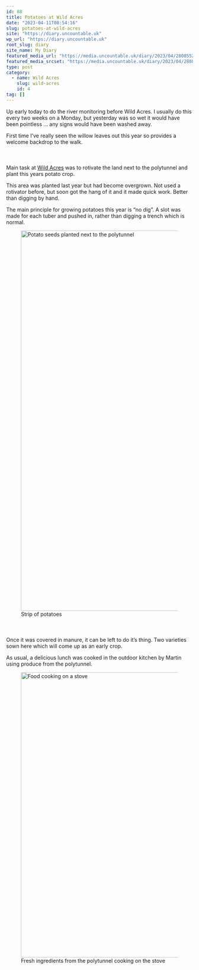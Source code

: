 ```yaml
---
id: 88
title: Potatoes at Wild Acres
date: "2023-04-11T08:54:16"
slug: potatoes-at-wild-acres
site: "https://diary.uncountable.uk"
wp_url: "https://diary.uncountable.uk"
root_slug: diary
site_name: My Diary
featured_media_url: "https://media.uncountable.uk/diary/2023/04/28085528/IMG20230411090640.webp"
featured_media_srcset: "https://media.uncountable.uk/diary/2023/04/28085528/IMG20230411090640-300x112.webp 300w, https://media.uncountable.uk/diary/2023/04/28085528/IMG20230411090640-1024x382.webp 1024w, https://media.uncountable.uk/diary/2023/04/28085528/IMG20230411090640-150x150.webp 150w, https://media.uncountable.uk/diary/2023/04/28085528/IMG20230411090640-1920x716.webp 1920w, https://media.uncountable.uk/diary/2023/04/28085528/IMG20230411090640.webp 2000w"
type: post
category:
  - name: Wild Acres
    slug: wild-acres
    id: 4
tag: []
---
```



<p>Up early today to do the river monitoring before Wild Acres.  I usually do this every two weeks on a Monday, but yesterday was so wet it would have been pointless ... any signs would have been washed away.</p>



<p>First time I&#8217;ve really seen the willow leaves out this year so provides a welcome backdrop to the walk.</p>


<style>.kb-row-layout-id_be2912-60 > .kt-row-column-wrap{align-content:start;}:where(.kb-row-layout-id_be2912-60 > .kt-row-column-wrap) > .wp-block-kadence-column{justify-content:start;}.kb-row-layout-id_be2912-60 > .kt-row-column-wrap{column-gap:var(--global-kb-gap-md, 2rem);row-gap:var(--global-kb-gap-md, 2rem);padding-top:var(--global-kb-spacing-sm, 1.5rem);padding-bottom:var(--global-kb-spacing-sm, 1.5rem);grid-template-columns:minmax(0, 2fr) minmax(0, 1fr);}.kb-row-layout-id_be2912-60 > .kt-row-layout-overlay{opacity:0.30;}@media all and (max-width: 1024px){.kb-row-layout-id_be2912-60 > .kt-row-column-wrap{grid-template-columns:minmax(0, 2fr) minmax(0, 1fr);}}@media all and (max-width: 767px){.kb-row-layout-id_be2912-60 > .kt-row-column-wrap{grid-template-columns:minmax(0, 1fr);}}</style><div class="kb-row-layout-wrap kb-row-layout-id_be2912-60 alignnone wp-block-kadence-rowlayout"><div class="kt-row-column-wrap kt-has-2-columns kt-row-layout-left-golden kt-tab-layout-inherit kt-mobile-layout-row kt-row-valign-top">
<style>.kadence-column_2ec272-a3 > .kt-inside-inner-col,.kadence-column_2ec272-a3 > .kt-inside-inner-col:before{border-top-left-radius:0px;border-top-right-radius:0px;border-bottom-right-radius:0px;border-bottom-left-radius:0px;}.kadence-column_2ec272-a3 > .kt-inside-inner-col{column-gap:var(--global-kb-gap-sm, 1rem);}.kadence-column_2ec272-a3 > .kt-inside-inner-col{flex-direction:column;}.kadence-column_2ec272-a3 > .kt-inside-inner-col > .aligncenter{width:100%;}.kadence-column_2ec272-a3 > .kt-inside-inner-col:before{opacity:0.3;}.kadence-column_2ec272-a3{position:relative;}@media all and (max-width: 1024px){.kadence-column_2ec272-a3 > .kt-inside-inner-col{flex-direction:column;justify-content:center;}}@media all and (max-width: 767px){.kadence-column_2ec272-a3 > .kt-inside-inner-col{flex-direction:column;justify-content:center;}}</style>
<div class="wp-block-kadence-column kadence-column_2ec272-a3"><div class="kt-inside-inner-col">
<p>Main task at <a href="https://wildacres.org.uk/">Wild  Acres</a> was to rotivate the land next to the polytunnel and plant this years potato crop.</p>



<p>This area was planted last year but had become overgrown.  Not used a rotivator before, but soon got the hang of it and it made quick work.  Better than digging by hand.</p>



<p>The main principle for growing potatoes this year is &#8220;no dig&#8221;.  A slot was made for each tuber and pushed in, rather than digging a trench which is normal.</p>
</div></div>


<style>.kadence-column_d4041d-b0 > .kt-inside-inner-col,.kadence-column_d4041d-b0 > .kt-inside-inner-col:before{border-top-left-radius:0px;border-top-right-radius:0px;border-bottom-right-radius:0px;border-bottom-left-radius:0px;}.kadence-column_d4041d-b0 > .kt-inside-inner-col{column-gap:var(--global-kb-gap-sm, 1rem);}.kadence-column_d4041d-b0 > .kt-inside-inner-col{flex-direction:column;}.kadence-column_d4041d-b0 > .kt-inside-inner-col > .aligncenter{width:100%;}.kadence-column_d4041d-b0 > .kt-inside-inner-col:before{opacity:0.3;}.kadence-column_d4041d-b0{position:relative;}@media all and (max-width: 1024px){.kadence-column_d4041d-b0 > .kt-inside-inner-col{flex-direction:column;justify-content:center;}}@media all and (max-width: 767px){.kadence-column_d4041d-b0 > .kt-inside-inner-col{flex-direction:column;justify-content:center;}}</style>
<div class="wp-block-kadence-column kadence-column_d4041d-b0"><div class="kt-inside-inner-col"><style>.kb-image_8c9a7c-37 .kb-image-has-overlay:after{opacity:0.3;}</style>
<figure class="wp-block-kadence-image kb-image_8c9a7c-37 size-large"><img loading="lazy" decoding="async" width="768" height="1024" src="https://media.uncountable.uk/diary/2023/04/28085836/IMG20230411120734-768x1024.webp" alt="Potato seeds planted next to the polytunnel" class="kb-img wp-image-91" srcset="https://media.uncountable.uk/diary/2023/04/28085836/IMG20230411120734-768x1024.webp 768w, https://media.uncountable.uk/diary/2023/04/28085836/IMG20230411120734-225x300.webp 225w, https://media.uncountable.uk/diary/2023/04/28085836/IMG20230411120734-1440x1920.webp 1440w, https://media.uncountable.uk/diary/2023/04/28085836/IMG20230411120734-scaled.webp 1920w" sizes="auto, (max-width: 768px) 100vw, 768px" /><figcaption>Strip of potatoes </figcaption></figure>
</div></div>

</div></div>


<p>Once it was covered in manure, it can be left to do it&#8217;s thing.  Two varieties sown here which will come up as an early crop.</p>



<p>As usual, a delicious lunch was cooked in the outdoor kitchen by Martin using produce from the polytunnel.</p>


<style>.kb-image_865dce-25 .kb-image-has-overlay:after{opacity:0.3;}</style>
<div class="wp-block-kadence-image kb-image_865dce-25"><figure class="aligncenter size-large"><img loading="lazy" decoding="async" width="1024" height="768" src="https://media.uncountable.uk/diary/2023/04/28090457/IMG20230411132514-1024x768.webp" alt="Food cooking on a stove" class="kb-img wp-image-92" srcset="https://media.uncountable.uk/diary/2023/04/28090457/IMG20230411132514-1024x768.webp 1024w, https://media.uncountable.uk/diary/2023/04/28090457/IMG20230411132514-300x225.webp 300w, https://media.uncountable.uk/diary/2023/04/28090457/IMG20230411132514-1920x1440.webp 1920w, https://media.uncountable.uk/diary/2023/04/28090457/IMG20230411132514.webp 2000w" sizes="auto, (max-width: 1024px) 100vw, 1024px" /><figcaption>Fresh ingredients from the polytunnel cooking on the stove</figcaption></figure></div>
